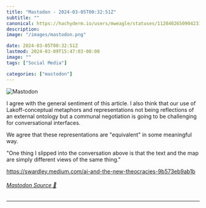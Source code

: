 ```yaml
---
title: "Mastodon - 2024-03-05T00:32:51Z"
subtitle: ""
canonical: https://hachyderm.io/users/mweagle/statuses/112040265090423141
description:
image: "/images/mastodon.png"

date: 2024-03-05T00:32:51Z
lastmod: 2024-03-09T15:47:03-08:00
image: ""
tags: ["Social Media"]

categories: ["mastodon"]
---
```

![Mastodon](/images/mastodon.png)

<p>I agree with the general sentiment of this article. I also think that our use of Lakoff-conceptual metaphors and representations not being reflections of an external ontology but a communal negotiation is going to be challenging for conversational interfaces. </p><p>We agree that these representations are &quot;equivalent&quot; in some meaningful way. </p><p>&quot;One thing I slipped into the conversation above is that the text and the map are simply different views of the same thing.&quot;</p><p><a href="https://swardley.medium.com/ai-and-the-new-theocracies-9b573eb9ab1b" target="_blank" rel="nofollow noopener noreferrer" translate="no"><span class="invisible">https://</span><span class="ellipsis">swardley.medium.com/ai-and-the</span><span class="invisible">-new-theocracies-9b573eb9ab1b</span></a></p>


###### [Mastodon Source 🐘](https://hachyderm.io/@mweagle/112040265090423141)

___
